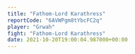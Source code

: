 ```yaml
---
title: "Fathom-Lord Karathress"
reportCode: "6AVWPgm8tYbcFC2q"
player: "Grwah"
fight: "Fathom-Lord Karathress"
date: 2021-10-20T19:00:04.987000+00:00
---
```

